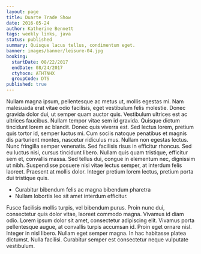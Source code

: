 ```yaml
---
layout: page
title: Duarte Trade Show
date: 2016-05-24
author: Katherine Bennett
tags: weekly links, java
status: published
summary: Quisque lacus tellus, condimentum eget.
banner: images/banner/leisure-04.jpg
booking:
  startDate: 08/22/2017
  endDate: 08/24/2017
  ctyhocn: ATHTNHX
  groupCode: DTS
published: true
---
```

Nullam magna ipsum, pellentesque ac metus ut, mollis egestas mi. Nam malesuada erat vitae odio facilisis, eget vestibulum felis molestie. Donec gravida dolor dui, ut semper quam auctor quis. Vestibulum ultrices est ac ultrices faucibus. Nullam tempor vitae sem id gravida. Quisque dictum tincidunt lorem ac blandit. Donec quis viverra est.
Sed lectus lorem, pretium quis tortor id, semper luctus mi. Cum sociis natoque penatibus et magnis dis parturient montes, nascetur ridiculus mus. Nullam non egestas lectus. Nunc fringilla semper venenatis. Sed facilisis risus in efficitur rhoncus. Sed eu luctus nisi, cursus tincidunt libero. Nullam quis quam tristique, efficitur sem et, convallis massa. Sed tellus dui, congue in elementum nec, dignissim ut nibh. Suspendisse posuere nisi vitae lectus semper, at interdum felis laoreet. Praesent at mollis dolor. Integer pretium lorem lectus, pretium porta dui tristique quis.

* Curabitur bibendum felis ac magna bibendum pharetra
* Nullam lobortis leo sit amet interdum efficitur.

Fusce facilisis mollis turpis, vel bibendum purus. Proin nunc dui, consectetur quis dolor vitae, laoreet commodo magna. Vivamus id diam odio. Lorem ipsum dolor sit amet, consectetur adipiscing elit. Vivamus porta pellentesque augue, at convallis turpis accumsan id. Proin eget ornare nisl. Integer in nisl libero. Nullam eget semper magna. In hac habitasse platea dictumst. Nulla facilisi. Curabitur semper est consectetur neque vulputate vestibulum.
